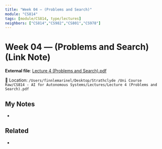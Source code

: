 ```yaml
---
title: "Week 04 — (Problems and Search)"
module: "CS814"
tags: [module/CS814, type/lectures]
neighbors: ["CS814","CS982","CS801","CS978"]
---
```


# Week 04 — (Problems and Search) (Link Note)

**External file**: [Lecture 4 (Problems and Search).pdf](file:///Users/finnlemarinel/Desktop/Strathclyde%20/Uni%20Course%20Raw/CS814%20-%20AI%20for%20Autonomous%20Systems/Lectures/Lecture%204%20%28Problems%20and%20Search%29.pdf)

📂 Location: `/Users/finnlemarinel/Desktop/Strathclyde /Uni Course Raw/CS814 - AI for Autonomous Systems/Lectures/Lecture 4 (Problems and Search).pdf`

## My Notes
-

## Related
-
